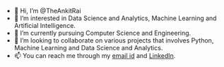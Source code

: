 - 👋 Hi, I’m @TheAnkitRai
- 👀 I’m interested in Data Science and Analytics, Machine Learning and Artificial Intelligence.
- 🌱 I’m currently pursuing Computer Science and Engineering.
- 💞️ I’m looking to collaborate on various projects that involves Python, Machine Learning and Data Science and Analytics.
- 📫 You can reach me through my [email id](ankitrai372000@gmail.com) and [LinkedIn](www.linkedin.com/in/the-ankitrai).

<!---
TheAnkitRai/TheAnkitRai is a ✨ special ✨ repository because its `README.md` (this file) appears on your GitHub profile.
You can click the Preview link to take a look at your changes.
--->
